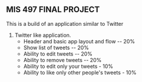 ## MIS 497 FINAL PROJECT
This is a build of an application similar to Twitter

1) Twitter like application.  
   - Header and basic app layout and flow -- 20%
   - Show list of tweets -- 20%
   - Ability to edit tweets -- 20%
   - Ability to remove tweets -- 20%
   - Ability to edit only your tweets - 10%
   - Ability to like only other people's tweets - 10%